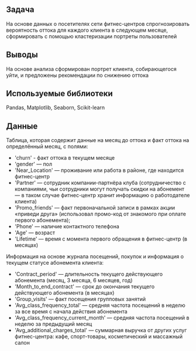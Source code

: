 ## Задача
На основе данных о посетителях сети фитнес-центров спрогнозировать вероятность оттока для каждого клиента в следующем месяце, сформировать с помощью кластеризации портреты пользователей
## Выводы
На основе анализа сформирован портрет клиента, собирающегося уйти, и предложены рекомендации по снижению оттока
## Используемые библиотеки
Pandas, Matplotlib, Seaborn, Scikit-learn
## Данные
Таблица, которая содержит данные на месяц до оттока и факт оттока на определённый месяц, с полями:
- 'churn' - факт оттока в текущем месяце
- 'gender' — пол
- 'Near_Location' — проживание или работа в районе, где находится фитнес-центр
- 'Partner' — сотрудник компании-партнёра клуба (сотрудничество с компаниями, чьи сотрудники могут получать скидки на абонемент — в таком случае фитнес-центр хранит информацию о работодателе клиента)
- 'Promo_friends' — факт первоначальной записи в рамках акции «приведи друга» (использовал промо-код от знакомого при оплате первого абонемента);
- 'Phone' — наличие контактного телефона
- 'Age' — возраст
- 'Lifetime' — время с момента первого обращения в фитнес-центр (в месяцах)

Информация на основе журнала посещений, покупок и информация о текущем статусе абонемента клиента:
- 'Contract_period' — длительность текущего действующего абонемента (месяц, 3 месяца, 6 месяцев, год)
- 'Month_to_end_contract' — срок до окончания текущего действующего абонемента (в месяцах)
- 'Group_visits' — факт посещения групповых занятий
- 'Avg_class_frequency_total' — средняя частота посещений в неделю за все время с начала действия абонемента
- 'Avg_class_frequency_current_month' — средняя частота посещений в неделю за предыдущий месяц
- 'Avg_additional_charges_total' — суммарная выручка от других услуг фитнес-центра: кафе, спорт-товары, косметический и массажный салон
